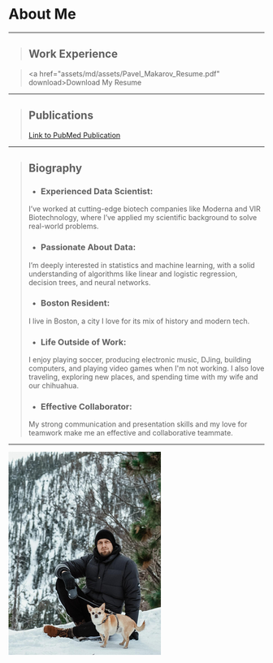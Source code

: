 # About Me

---

> ## Work Experience

> <a href="assets/md/assets/Pavel_Makarov_Resume.pdf"
> </a>download>Download My Resume </a>

---


> ## Publications
> [Link to PubMed Publication](https://pubmed.ncbi.nlm.nih.gov/29947151/)

---

> ## Biography
> - ### Experienced Data Scientist: 
> I’ve worked at cutting-edge biotech companies like Moderna and VIR Biotechnology, where I’ve applied my scientific background to solve real-world problems.
> - ### Passionate About Data:
> I’m deeply interested in statistics and machine learning, with a solid understanding of algorithms like linear and logistic regression, decision trees, and neural networks. 
> - ### Boston Resident: 
> I live in Boston, a city I love for its mix of history and modern tech.
> - ### Life Outside of Work:
> I enjoy playing soccer, producing electronic music, DJing, building computers, and playing video games when I'm not working. I also love traveling, exploring new places, and spending time with my wife and our chihuahua.
> - ### Effective Collaborator: 
> My strong communication and presentation skills and my love for teamwork make me an effective and collaborative teammate.

---

![Me and my dog](/assets/images/with_chester.png) 
